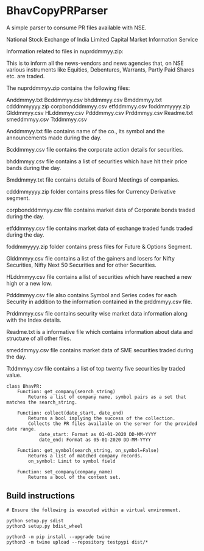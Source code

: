 # BhavCopyPRParser
A simple parser to consume PR files available with NSE. 

National Stock Exchange of India Limited
Capital Market Information Service 

Information related to  files in nuprddmmyy.zip:

This is to inform all the news-vendors and news agencies that, on NSE various instruments like Equities, Debentures, Warrants, Partly Paid Shares etc. are traded.

The nuprddmmyy.zip contains the following files:

Anddmmyy.txt
Bcddmmyy.csv
bhddmmyy.csv
Bmddmmyy.txt
cdddmmyyyy.zip
corpbondddmmyy.csv
etfddmmyy.csv
foddmmyyyy.zip
Glddmmyy.csv
HLddmmyy.csv
Pdddmmyy.csv
Prddmmyy.csv
Readme.txt
smeddmmyy.csv
Ttddmmyy.csv

Anddmmyy.txt file contains name of the co., its symbol and the announcements made during the day.    

Bcddmmyy.csv file contains the corporate action details for securities.

bhddmmyy.csv file contains a list of securities which have hit their price bands during the day.

Bmddmmyy.txt file contains details of Board Meetings of companies.

cdddmmyyyy.zip folder contains press files for Currency Derivative segment.

corpbondddmmyy.csv file contains market data of Corporate bonds traded during the day.

etfddmmyy.csv file contains market data of exchange traded funds traded during the day.

foddmmyyyy.zip folder contains press files for Future & Options Segment.

Glddmmyy.csv file contains a list of the gainers and losers for Nifty Securities, Nifty Next 50 Securities and for other Securities.

HLddmmyy.csv file contains a list of securities which have reached a new high or a new low.

Pdddmmyy.csv file also contains Symbol and Series codes for each Security in addition to the information contained in the prddmmyy.csv file.

Prddmmyy.csv file contains security wise market data information along with the Index details.

Readme.txt is a informative file which contains information about data and structure of all other files.

smeddmmyy.csv file contains market data of SME securities traded during the day.

Ttddmmyy.csv file contains a list of top twenty five securities by traded value.


```
class BhavPR:
    Function: get_company(search_string)
        Returns a list of company name, symbol pairs as a set that matches the search_string.

    Function: collect(date_start, date_end)
        Returns a bool implying the success of the collection. 
        Collects the PR files available on the server for the provided date range. 
            date_start: Format as 01-01-2020 DD-MM-YYYY
            date_end: Format as 05-01-2020 DD-MM-YYYY
    
    Function: get_symbol(search_string, on_symbol=False)
        Returns a list of matched company records.
        on_symbol: Limit to symbol field

    Function: set_company(company_name)
        Returns a bool of the context set.
``` 
    
## Build instructions

```
# Ensure the following is executed within a virtual environment. 

python setup.py sdist
python3 setup.py bdist_wheel

python3 -m pip install --upgrade twine
python3 -m twine upload --repository testpypi dist/*

```
